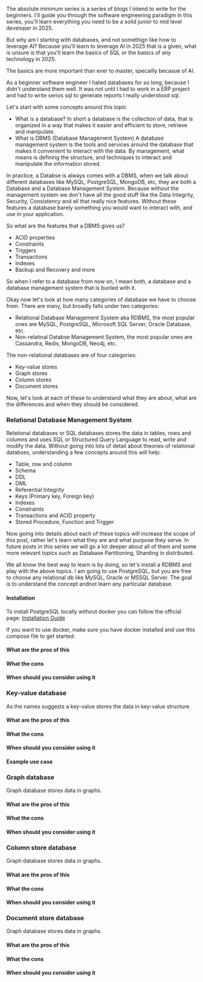 The absolute minimum series is a series of blogs I intend to write for the beginners. I'll guide you through the software engineering paradigm in this series, you'll learn everything you need to be a solid junior to mid level developer in 2025.


But why am I starting with databases, and not somethign like how to leverage AI? Because you'll learn to leverage AI in 2025 that is a given, what is unsure is that you'll learn the basics of SQL or the basics of any technology in 2025.

The basics are more important than ever to master, specailly becasue of AI.

As a beginner software engineer I hated databases for so long, because I didn't understand them well.
It was not until I had to work in a ERP project and had to write serios sql to generate reports I really understood sql.


Let's start with some concepts around this topic

- What is a database?
In short a database is the collection of data, that is organized in a way that makes it easier and efficient to store, retrieve and manipulate.
- What is DBMS (Database Management System)
A database management system is the tools and services around the database that makes it convenient to interact with the data. 
By management, what means is defining the structure, and techniques to interact and manipulate the information stored.


In practice, a Databse is always comes with a DBMS, when we talk about different databases like MySQL, PostgreSQL, MongoDB,
etc, they are both a Database and a Database Management System. Because without the management system we don't have all the
good stuff like the Data Integrity, Security, Consistency and all that really nice features. Without these features a database barely something
you would want to interact with, and use in your application.

So what are the features that a DBMS gives us?
- ACID properties
- Constraints
- Triggers
- Transactions
- Indexes
- Backup and Recovery and more

So when I refer to a database from now on, I mean both, a database and a database management system that is bunled with it.

Okay now let's look at how many categories of database we have to choose from. There are many, but broadly falls under
two categories:
- Relational Database Management System aka RDBMS, the most popular ones are MySQL, PostgreSQL, Microsoft SQL Server, Oracle Database, etc.
- Non-relatinal Databse Management System, the most popular ones are Cassandra, Redis, MongoDB, Neo4j, etc.

The non-relational databases are of four categories:
- Key-value stores  
- Graph stores
- Column stores
- Document stores

Now, let's look at each of these to understand what they are about, what are the differences and when they should be considered.

### Relational Database Management System
Relational databases or SQL databases stores the data in tables, rows and columns and uses SQL or Structured Query Language to read, write and modify the data.
Without going into lots of detail about theories of relational databses, understanding a few concepts around this will help:
- Table, row and column
- Schema
- DDL
- DML
- Referential Integrity
- Keys (Primary key, Foreign key)
- Indexes
- Constraints
- Transactions and ACID property
- Stored Procedure, Function and Trigger

Now going into details about each of these topics will increase the scope of this post, rather let's learn what they are and what purpose they serve.
In future posts in this series we will go a lot deeper about all of them and some more relevant topics such as Database Partitioning, Sharding in distributed.

We all know the best way to learn is by doing, so let's install a RDBMS and play with the above topics. 
I am going to use PostgreSQL, but you are free to choose any relational db like MySQL, Oracle or MSSQL Server. The goal is to understand the concept andnot learn any particular
database. 

#### Installation
To install PostgreSQL locally without docker you can follow the official page: [Installation Guide](https://www.postgresql.org/download/)

If you want to use docker, make sure you have docker installed and use this compose file to get started:




#### What are the pros of this
#### What the cons
#### When should you consider using it



### Key-value database
As the names suggests a key-value stores the data in key-value structure. 
#### What are the pros of this
#### What the cons
#### When should you consider using it
#### Example use case

### Graph database
Graph database stores data in graphs.
#### What are the pros of this
#### What the cons
#### When should you consider using it

### Column store database
Graph database stores data in graphs.
#### What are the pros of this
#### What the cons
#### When should you consider using it


### Document store database
Graph database stores data in graphs.
#### What are the pros of this
#### What the cons
#### When should you consider using it
